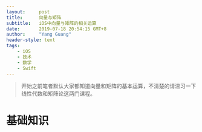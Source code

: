```yaml
---
layout:     post
title:      向量与矩阵
subtitle:   iOS中向量与矩阵的相关运算
date:       2019-07-18 20:54:15 GMT+8
author:     "Yang Guang"
header-style: text
tags:
    - iOS
    - 技术
    - 数学
    - Swift
---
```


>开始之前笔者默认大家都知道向量和矩阵的基本运算，不清楚的请温习一下线性代数和矩阵论这两门课程。

# 基础知识